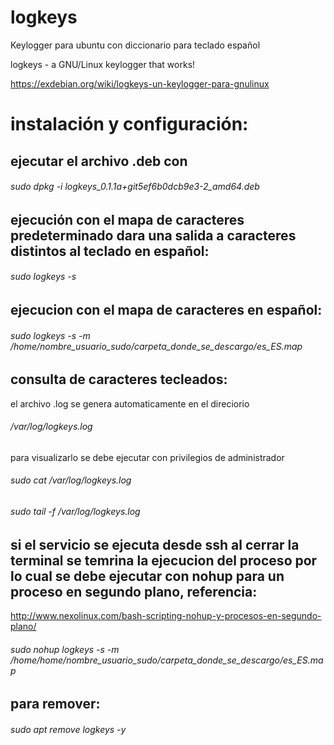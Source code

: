 # logkeys
Keylogger para ubuntu con diccionario para teclado español

 logkeys - a GNU/Linux keylogger that works!

https://exdebian.org/wiki/logkeys-un-keylogger-para-gnulinux

# instalación y configuración:

##  ejecutar el archivo .deb con 
###### sudo dpkg -i logkeys_0.1.1a+git5ef6b0dcb9e3-2_amd64.deb

## ejecución con el mapa de caracteres predeterminado dara una salida a caracteres distintos al teclado en español:
###### sudo logkeys -s

## ejecucion con el mapa de caracteres en español:
###### sudo logkeys -s -m /home/nombre_usuario_sudo/carpeta_donde_se_descargo/es_ES.map

## consulta de caracteres tecleados:
el archivo .log se genera automaticamente en el direciorio
###### /var/log/logkeys.log
para visualizarlo se debe ejecutar con privilegios de administrador
###### sudo cat /var/log/logkeys.log

###### sudo tail -f /var/log/logkeys.log

## si el servicio se ejecuta desde ssh al cerrar la terminal se temrina la ejecucion del proceso por lo cual se debe ejecutar con nohup para un proceso en segundo plano, referencia:

http://www.nexolinux.com/bash-scripting-nohup-y-procesos-en-segundo-plano/

 ###### sudo nohup logkeys -s -m /home/home/nombre_usuario_sudo/carpeta_donde_se_descargo/es_ES.map

## para remover:
###### sudo apt remove logkeys -y
